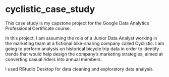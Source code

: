 # cyclistic_case_study

This case study is my capstone project for the Google Data Analytics Professional Certificate course. 

In this project, I am assuming the role of a Junior Data Analyst working in the marketing team at a fictional bike-sharing company called Cyclistic. I am going to perform analysis on historical bicycle trip data in order to identify trends that would help design the company’s marketing strategies, aimed at converting casual riders into annual members.

I used RStudio Desktop for data cleaning and exploratory data analysis.
